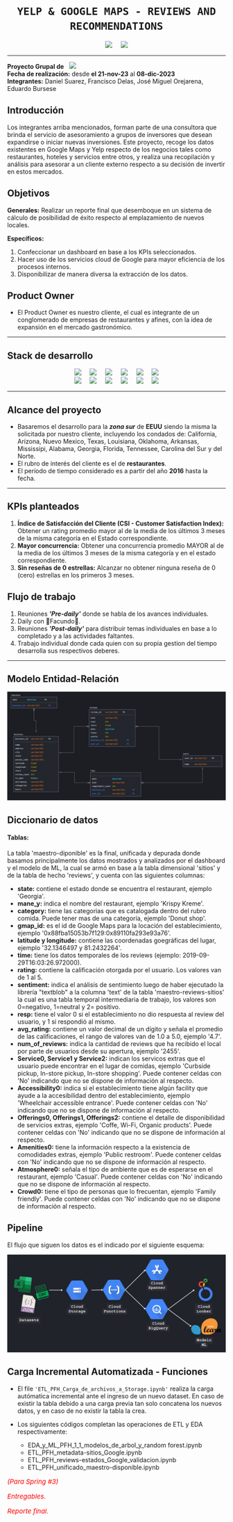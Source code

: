 # <h1 align="center">**`YELP & GOOGLE MAPS - REVIEWS AND RECOMMENDATIONS`**</h1>

<div align="center">
    <img src="https://upload.wikimedia.org/wikipedia/commons/thumb/a/ad/Yelp_Logo.svg/2560px-Yelp_Logo.svg.png"  height="100">&nbsp;&nbsp;&nbsp;&nbsp;
    <img src="https://upload.wikimedia.org/wikipedia/commons/thumb/b/bd/Google_Maps_Logo_2020.svg/512px-Google_Maps_Logo_2020.svg.png"  height="100">
</div>

* * *

**Proyecto Grupal de** &nbsp;&nbsp;<img src="https://d31uz8lwfmyn8g.cloudfront.net/Assets/logo-henry-white-lg.png"  height="30">  
**Fecha de realización:** desde **el 21-nov-23** al **08-dic-2023**  
**Integrantes:** Daniel Suarez, Francisco Delas, José Miguel Orejarena, Eduardo Bursese

## Introducción

Los integrantes arriba mencionados, forman parte de una consultora que brinda el servicio de asesoramiento a grupos de inversores que desean expandirse o iniciar nuevas inversiones.
Este proyecto, recoge los datos existentes en Google Maps y Yelp respecto de los negocios tales como restaurantes, hoteles y servicios entre otros, y realiza una recopilación y análisis para asesorar a un cliente externo respecto a su decisión de invertir en estos mercados. 

## Objetivos

**Generales:** Realizar un reporte final que desemboque en un sistema de cálculo de posibilidad de éxito respecto al emplazamiento de nuevos locales.

**Específicos:**      
1) Confeccionar un dashboard en base a los KPIs seleccionados.
2) Hacer uso de los servicios cloud de Google para mayor eficiencia de  los procesos internos.
3) Disponibilizar de manera diversa la extracción de los datos. 


## Product Owner

- El Product Owner es nuestro cliente, el cual es integrante de un conglomerado de empresas de restaurantes y afines, con la idea de expansión en el mercado gastronómico.

* * *
## Stack de desarrollo
<div align='center'>
    <img src="https://static-00.iconduck.com/assets.00/google-cloud-icon-2048x1646-7admxejz.png"  height="70">&nbsp;&nbsp;&nbsp;&nbsp;
    <img src="https://k21academy.com/wp-content/uploads/2021/02/Google-Cloud-Storage-logo-1.png"  height="70">&nbsp;&nbsp;&nbsp;&nbsp;
    <img src="https://assets-global.website-files.com/5abc6c4b0a243a2dc939ee6e/5fdb995550a781d7c0c4ec5f_google-bigquery-logo-1.svg"  height="70">&nbsp;&nbsp;&nbsp;&nbsp;
    <img src="https://codelabs.developers.google.com/static/codelabs/cloud-starting-cloudfunctions/img/3b93ba3023ef58a5.png"  height="70">&nbsp;&nbsp;&nbsp;&nbsp;
    <img src="https://www.svgrepo.com/show/354012/looker-icon.svg"  height="70">&nbsp;&nbsp;&nbsp;&nbsp;
    <img src="https://www.ancoris.com/hubfs/Google%20Cloud%20Logos/Cloud%20Composer.png"  height="70">
</div>

<div align='center'>
    <img src="https://upload.wikimedia.org/wikipedia/commons/thumb/c/c3/Python-logo-notext.svg/1869px-Python-logo-notext.svg.png"  height="70">&nbsp;&nbsp;&nbsp;&nbsp;
    <img src="https://upload.wikimedia.org/wikipedia/commons/thumb/2/22/Pandas_mark.svg/1200px-Pandas_mark.svg.png"  height="70">&nbsp;&nbsp;&nbsp;&nbsp;
    <img src="https://upload.wikimedia.org/wikipedia/commons/thumb/3/31/NumPy_logo_2020.svg/1280px-NumPy_logo_2020.svg.png"  height="70">&nbsp;&nbsp;&nbsp;&nbsp;
    <img src="https://upload.wikimedia.org/wikipedia/commons/thumb/0/05/Scikit_learn_logo_small.svg/2560px-Scikit_learn_logo_small.svg.png"  height="70">&nbsp;&nbsp;&nbsp;&nbsp;
    <img src="https://lh3.googleusercontent.com/-kTfFzkEzgx4/WAo2rS97EUI/AAAAAAAAAQs/6pDmnPbfJLUxSHsqpaE9OrEdcPhIegGaQCMYCGAYYCw/s400/g256x256.png"  height="70">&nbsp;&nbsp;&nbsp;&nbsp;
    <img src="https://cdn.icon-icons.com/icons2/3041/PNG/512/trello_logo_icon_189227.png"  height="70">
</div>

* * *
## Alcance del proyecto

- Basaremos el desarrollo para la ***zona sur*** de **EEUU** siendo la misma la solicitada por nuestro cliente, incluyendo los condados de: California, Arizona, Nuevo Mexico, Texas, Louisiana, Oklahoma, Arkansas, Mississipi, Alabama, Georgia, Florida, Tennessee, Carolina del Sur y del Norte.
- El rubro de interés del cliente es el de **restaurantes**.
- El período de tiempo considerado es a partir del año **2016** hasta la fecha. 

* * *

## KPIs planteados

1. **Índice de Satisfacción del Cliente (CSI - Customer Satisfaction Index):** Obtener un rating promedio mayor al de la media de los últimos 3 meses de la misma categoría en el Estado correspondiente.
2. **Mayor concurrencia:** Obtener una concurrencia promedio MAYOR al de la media de los últimos 3 meses de la misma categoría y en el estado correspondiente.
3. **Sin reseñas de 0 estrellas:** Alcanzar no obtener ninguna reseña de 0 (cero) estrellas en los primeros 3 meses.

## Flujo de trabajo

1. Reuniones ***'Pre-daily'*** donde se habla de los avances individuales.
2. Daily con 🌟Facundo🌟.
3. Reuniones ***'Post-daily'*** para distribuir temas individuales en base a lo completado y a las actividades faltantes.
4. Trabajo individual donde cada quien con su propia gestion del tiempo desarrolla sus respectivos deberes.

* * *
## Modelo Entidad-Relación

![Modelo_ER](/PF2_Modelo_ER.jpg)


## Diccionario de datos

#### Tablas:
La tabla 'maestro-diponible' es la final, unificada y depurada donde basamos principalmente los datos mostrados y analizados por el dashboard y el modelo de ML, la cual se armó en base a la tabla dimensional 'sitios' y de la tabla de hecho 'reviews', y cuenta con las siguientes columnas:


- **state:** contiene el estado donde se encuentra el restaurant, ejemplo 'Georgia'.
- **mane_y:** indica el nombre del restaurant, ejemplo 'Krispy Kreme'.
- **category:** tiene las categorias que es catalogada dentro del rubro comida. Puede tener mas de una categoría, ejemplo 'Donut shop'.
- **gmap_id:** es el id de Google Maps para la locación del establecimiento, ejemplo '0x88fba15053b7f129:0x89110fa293e93a76'.
- **latitude y longitude:** contiene las coordenadas goegráficas del lugar, ejemplo '32.1346497 y 81.2432264'.
- **time:** tiene los datos temporales de los reviews (ejemplo: 2019-09-29T16:03:26.972000).
- **rating:** contiene la calificación otorgada por el usuario. Los valores van de 1 al 5.
- **sentiment:** indica el análisis de sentimiento luego de haber ejecutado la librería "textblob" a la columna 'text' de la tabla 'maestro-reviews-sitios' la cual es una tabla temporal intermediaria de trabajo, los valores son 0=negativo, 1=neutral y 2= positivo.
- **resp:** tiene el valor 0 si el establecimiento no dio respuesta al review del usuario, y 1 si respondió al mismo.
- **avg_rating:** contiene un valor decimal de un dígito y señala el promedio de las calificaciones, el rango de valores van de 1.0 a 5.0, ejemplo '4.7'.
- **num_of_reviews:** indica la cantidad de reviews que ha recibido el local por parte de usuarios desde su apertura, ejemplo '2455'.
- **Service0, Service1 y Service2:** indican los servicos extras que el usuario puede encontrar en el lugar de comidas, ejemplo 'Curbside pickup, In-store pickup, In-store shopping'. Puede contener celdas con 'No' indicando que no se dispone de información al respecto.
- **Accessibility0:** indica si el establecimiento tiene algún facility que ayude a la accesibilidad dentro del establecimiento, ejemplo 'Wheelchair accessible entrance'. Puede contener celdas con 'No' indicando que no se dispone de información al respecto.
- **Offerings0, Offerings1, Offerings2:** contiene el detalle de disponibilidad de servicios extras, ejemplo 'Coffe, Wi-Fi, Organic products'. Puede contener celdas con 'No' indicando que no se dispone de información al respecto.
- **Amenities0:** tiene la información respecto a la existencia de comodidades extras, ejemplo 'Public restroom'. Puede contener celdas con 'No' indicando que no se dispone de información al respecto.
- **Atmosphere0:** señala el tipo de ambiente que es de esperarse en el restaurant, ejemplo 'Casual'. Puede contener celdas con 'No' indicando que no se dispone de información al respecto.
- **Crowd0:** tiene el tipo de personas que lo frecuentan, ejemplo 'Family friendly'. Puede contener celdas con 'No' indicando que no se dispone de información al respecto.

## Pipeline

El flujo que siguen los datos es el indicado por el siguiente esquema:

![pipeline](/PF2_pipeline.jpg)

## Carga Incremental Automatizada - Funciones

- El file `'ETL_PFH_Carga_de_archivos_a_Storage.ipynb'` realiza la carga autómatica incremental ante el ingreso de un nuevo dataset. En caso de existir la tabla debido a una carga previa 
tan solo concatena los nuevos datos, y en caso de no existir la tabla la crea.

- Los siguientes códigos completan las operaciones de ETL y EDA respectivamente:
    - EDA_y_ML_PFH_1_1_modelos_de_arbol_y_random forest.ipynb
    - ETL_PFH_metadata-sitios_Google.ipynb
    - ETL_PFH_reviews-estados_Google_validacion.ipynb
    - ETL_PFH_unificado_maestro-disponible.ipynb




<span style="color: red; font-size: 15px; font-style: italic;">





<span style="color: red; font-size: 15px; font-style: italic;">(Para Spring #3)</span>

Entregables.

Reporte final.</span>